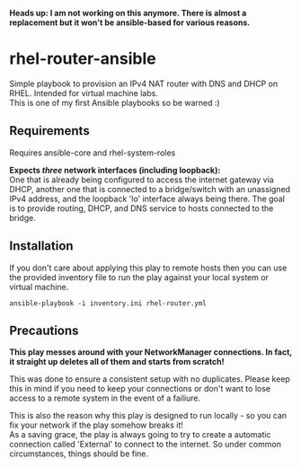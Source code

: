 <b>Heads up: I am not working on this anymore. There is almost a replacement but it won't be ansible-based for various reasons.</b>

# rhel-router-ansible
Simple playbook to provision an IPv4 NAT router with DNS and DHCP on RHEL. Intended for virtual machine labs.  
This is one of my first Ansible playbooks so be warned :)

## Requirements
Requires ansible-core and rhel-system-roles

**Expects *three* network interfaces (including loopback):**  
One that is already being configured to access the internet gateway via DHCP, another one that is connected to a bridge/switch with an unassigned IPv4 address, and the loopback 'lo' interface always being there. The goal is to provide routing, DHCP, and DNS service to hosts connected to the bridge.

## Installation
If you don't care about applying this play to remote hosts then you can use the provided inventory file to run the play against your local system or virtual machine.

    ansible-playbook -i inventory.ini rhel-router.yml
    
## Precautions
**This play messes around with your NetworkManager connections. In fact, it straight up deletes all of them and starts from scratch!**

This was done to ensure a consistent setup with no duplicates. Please keep this in mind if you need to keep your connections or don't want to lose access to a remote system in the event of a failiure.

This is also the reason why this play is designed to run locally - so you can fix your network if the play somehow breaks it!  
As a saving grace, the play is always going to try to create a automatic connection called 'External' to connect to the internet. So under common circumstances, things should be fine.
